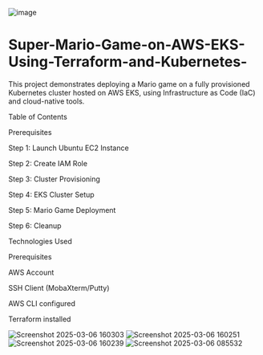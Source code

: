 ![image](https://github.com/user-attachments/assets/0631bab1-02a6-4102-89e2-b78cc398280a)
# Super-Mario-Game-on-AWS-EKS-Using-Terraform-and-Kubernetes-
This project demonstrates deploying a Mario game on a fully provisioned Kubernetes cluster hosted on AWS EKS, using Infrastructure as Code (IaC) and cloud-native tools.

Table of Contents

Prerequisites

Step 1: Launch Ubuntu EC2 Instance

Step 2: Create IAM Role

Step 3: Cluster Provisioning

Step 4: EKS Cluster Setup

Step 5: Mario Game Deployment

Step 6: Cleanup

Technologies Used

Prerequisites

AWS Account

SSH Client (MobaXterm/Putty)

AWS CLI configured

Terraform installed

![Screenshot 2025-03-06 160303](https://github.com/user-attachments/assets/0ac6ec9f-a0be-46e4-9e74-68aaafc5e123)
![Screenshot 2025-03-06 160251](https://github.com/user-attachments/assets/ae189f12-050e-46ca-94c9-ddb1658af699)
![Screenshot 2025-03-06 160239](https://github.com/user-attachments/assets/ad3eaf7b-9307-47f3-8343-d5ba5b2b5409)
![Screenshot 2025-03-06 085532](https://github.com/user-attachments/assets/ee01f5b6-611a-44d0-b573-c636994f39fb)
